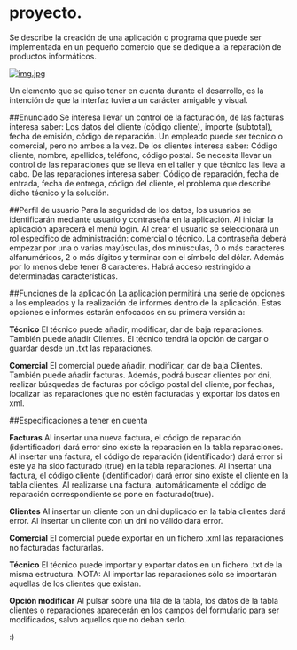 # proyecto.
Se describe la creación de una aplicación o programa que puede ser implementada en un pequeño comercio que se dedique a la reparación de productos informáticos.

[![img.jpg](https://s13.postimg.org/57yi2ciw7/img.jpg)](https://postimg.org/image/e2zccv7oj/)

Un elemento que se quiso tener en cuenta durante el desarrollo, es la intención de que la interfaz tuviera un carácter amigable y visual.

##Enunciado
Se interesa llevar un control de la facturación, de las facturas interesa saber:
Los datos del cliente (código cliente), importe (subtotal), fecha de emisión, código de reparación.
Un empleado puede ser técnico o comercial, pero no ambos a la vez.
De los clientes interesa saber: Código cliente, nombre, apellidos, teléfono, código postal.
Se necesita llevar un control de las reparaciones que se lleva en el taller y que técnico las lleva a cabo. De las reparaciones interesa saber:
Código de reparación, fecha de entrada, fecha de entrega, código del cliente, el problema que describe dicho técnico y la solución.

##Perfil de usuario
Para la seguridad de los datos, los usuarios se identificarán mediante usuario y contraseña en la aplicación.
Al iniciar la aplicación aparecerá el menú login. Al crear el usuario se seleccionará un rol específico de administración: comercial o técnico.
La contraseña deberá empezar por una o varias mayúsculas, dos minúsculas, 0 o más caracteres alfanuméricos, 2 o más dígitos y terminar con el símbolo del dólar. Además por lo menos debe tener 8 caracteres.
Habrá acceso restringido a determinadas características.

##Funciones de la aplicación
La aplicación permitirá una serie de opciones a los empleados y la realización de informes dentro de la aplicación. Estas opciones e informes estarán enfocados en su primera versión a:

**Técnico**
El técnico puede añadir, modificar, dar de baja reparaciones. También puede añadir Clientes.
El técnico tendrá la opción de cargar o guardar desde un .txt las reparaciones.

**Comercial**
El comercial puede añadir, modificar, dar de baja Clientes. También puede añadir facturas.
Además, podrá buscar clientes por dni, realizar búsquedas de facturas por código postal del cliente, por fechas, localizar las reparaciones que no estén facturadas y exportar los datos en xml.

##Especificaciones a tener en cuenta

**Facturas**
Al insertar una nueva factura, el código de reparación (identificador) dará error sino existe la reparación en la tabla reparaciones.
Al insertar una factura, el código de reparación (identificador) dará error si éste ya ha sido facturado (true) en la tabla reparaciones.
Al insertar una factura, el código cliente (identificador) dará error sino existe el cliente en la tabla clientes.
Al realizarse una factura, automáticamente el código de reparación correspondiente se pone en facturado(true).

**Clientes**
Al insertar un cliente con un dni duplicado en la tabla clientes dará error.
Al insertar un cliente con un dni no válido dará error.

**Comercial**
El comercial puede exportar en un fichero .xml las reparaciones no facturadas facturarlas.

**Técnico**
El técnico puede importar y exportar datos en un fichero .txt de la misma estructura.
NOTA: Al importar las reparaciones sólo se importarán aquellas de los clientes que existan.

**Opción modificar**
Al pulsar sobre una fila de la tabla, los datos de la tabla clientes o reparaciones aparecerán en los campos del formulario para ser modificados, salvo aquellos que no deban serlo. 


:)

